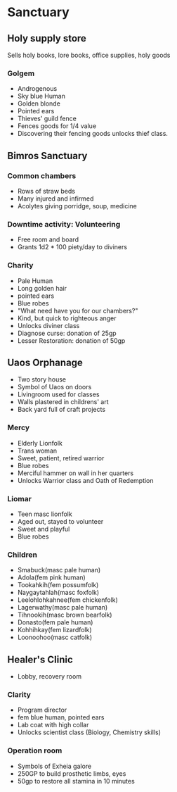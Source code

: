 # Sanctuary

## Holy supply store
Sells holy books, lore books, office supplies, holy goods

### Golgem
- Androgenous
- Sky blue Human
- Golden blonde
- Pointed ears
- Thieves' guild fence
- Fences goods for 1/4 value
- Discovering their fencing goods unlocks thief class.

## Bimros Sanctuary

### Common chambers
- Rows of straw beds 
- Many injured and infirmed
- Acolytes giving porridge, soup, medicine

### Downtime activity: Volunteering
- Free room and board
- Grants 1d2 * 100 piety/day to diviners

### Charity
- Pale Human
- Long golden hair
- pointed ears
- Blue robes
- "What need have you for our chambers?"
- Kind, but quick to righteous anger
- Unlocks diviner class
- Diagnose curse: donation of 25gp
- Lesser Restoration: donation of 50gp

## Uaos Orphanage
- Two story house
- Symbol of Uaos on doors
- Livingroom used for classes
- Walls plastered in childrens' art
- Back yard full of craft projects

### Mercy
- Elderly Lionfolk
- Trans woman
- Sweet, patient, retired warrior
- Blue robes
- Merciful hammer on wall in her quarters
- Unlocks Warrior class and Oath of Redemption

### Liomar
- Teen masc lionfolk
- Aged out, stayed to volunteer
- Sweet and playful
- Blue robes

### Children
- Smabuck(masc pale human)
- Adola(fem pink human)
- Tookahkih(fem possumfolk)
- Naygaytahlah(masc foxfolk)
- Leelohlohkahnee(fem chickenfolk)
- Lagerwathy(masc pale human)
- Tihnookih(masc brown bearfolk)
- Donasto(fem pale human)
- Kohhihkay(fem lizardfolk)
- Loonoohoo(masc catfolk)

## Healer's Clinic
- Lobby, recovery room

### Clarity
- Program director
- fem blue human, pointed ears
- Lab coat with high collar
- Unlocks scientist class (Biology, Chemistry skills)

### Operation room
- Symbols of Exheia galore
- 250GP to build prosthetic limbs, eyes
- 50gp to restore all stamina in 10 minutes